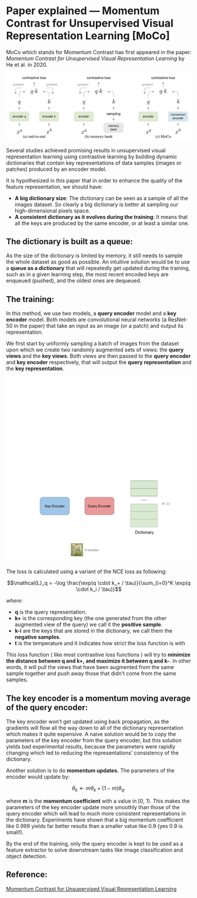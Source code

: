 # Paper explained — Momentum Contrast for Unsupervised Visual Representation Learning [MoCo]

MoCo which stands for Momentum Contrast has first appeared in the paper: *Momentum Contrast for Unsupervised Visual Representation Learning* by He et al. in 2020.

![Conceptual comparison of three contrastive loss mechanisms](pics/arc.png)

Several studies achieved promising results in unsupervised visual representation learning using contrastive learning by building dynamic dictionaries that contain key representations of data samples (images or patches) produced by an encoder model.

It is hypothesized in this paper that in order to enhance the quality of the feature representation, we should have:

- **A big dictionary size**: The dictionary can be seen as a sample of all the images dataset. So clearly a big dictionary is better at sampling our high-dimensional pixels space.
- **A consistent dictionary as it evolves during the training**: It means that all the keys are produced by the same encoder, or at least a similar one.

## The dictionary is built as a queue:

As the size of the dictionary is limited by memory, it still needs to sample the whole dataset as good as possible. An intuitive solution would be to use a **queue as a dictionary** that will repeatedly get updated during the training, such as in a given learning step, the most recent encoded keys are enqueued (pushed), and the oldest ones are dequeued.

## The training:

In this method, we use two models, a **query encoder** model and a **key encoder** model. Both models are convolutional neural networks (a ResNet-50 in the paper) that take an input as an image (or a patch) and output its representation.

We first start by uniformly sampling a batch of images from the dataset upon which we create two randomly augmented sets of views: the **query views** and the **key views**. Both views are then passed to the **query encoder** and **key encoder** respectively, that will output the **query representation** and the **key representation**.

![Animated visualization of MoCo training](pics/example.gif)

The loss is calculated using a variant of the NCE loss as following:

$$\mathcal{L}_q = -\log \frac{\exp(q \cdot k_+ / \tau)}{\sum_{i=0}^K \exp(q \cdot k_i / \tau)}$$

*where:*

- **q** is the query representation.
- **k+** is the corresponding key (the one generated from the other augmented view of the query) we call it the **positive sample**.
- **k-i** are the keys that are stored in the dictionary, we call them the **negative samples**.
- **t** is the temperature and it indicates how strict the loss function is with

This loss function ( like most contrastive loss functions ) will try to **minimize the distance between q and k+, and maximize it between q and k-**.
In other words, it will pull the views that have been augmented from the same sample together and push away those that didn’t come from the same samples.

## The key encoder is a momentum moving average of the query encoder:

The key encoder won’t get updated using back propagation, as the gradients will flow all the way down to all of the dictionary representation which makes it quite expensive. A naive solution would be to copy the parameters of the key encoder from the query encoder, but this solution yields bad experimental results, because the parameters were rapidly changing which led to reducing the representations’ consistency of the dictionary.

Another solution is to do **momentum updates.** The parameters of the encoder would update by:

$$\theta_k \leftarrow m\theta_k + (1-m)\theta_q.$$

where **m** is the **momentum coefficient** with a value in [0, 1). This makes the parameters of the key encoder update more smoothly than those of the query encoder which will lead to much more consistent representations in the dictionary. Experiments have shown that a big momentum coefficient like 0.999 yields far better results than a smaller value like 0.9 (yes 0.9 is small!).

By the end of the training, only the query encoder is kept to be used as a feature extractor to solve downstream tasks like image classification and object detection.


## Reference:
[Momentum Contrast for Unsupervised Visual Representation Learning](https://arxiv.org/abs/1911.05722)